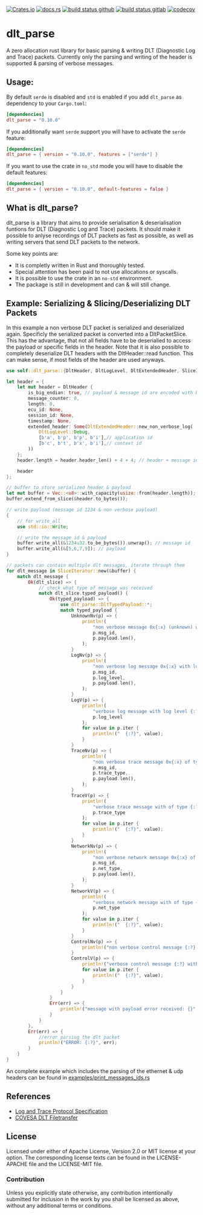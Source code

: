 [![Crates.io](https://img.shields.io/crates/v/dlt_parse.svg)](https://crates.io/crates/dlt_parse)
[![docs.rs](https://docs.rs/dlt_parse/badge.svg)](https://docs.rs/dlt_parse)
[![build status github](https://github.com/JulianSchmid/dlt-parse-rs/actions/workflows/main.yml/badge.svg?branch=main)](https://github.com/JulianSchmid/dlt-parse-rs/actions/workflows/main.yml)
[![build status gitlab](https://gitlab.com/julian.schmid/dlt-parse-rs/badges/main/pipeline.svg)](https://gitlab.com/julian.schmid/dlt-parse-rs/-/commits/main)
[![codecov](https://codecov.io/gh/JulianSchmid/dlt-parse-rs/branch/main/graph/badge.svg?token=D1LANr6nox)](https://codecov.io/gh/JulianSchmid/dlt-parse-rs)

# dlt_parse

A zero allocation rust library for basic parsing & writing DLT (Diagnostic Log and Trace)
packets. Currently only the parsing and writing of the header is supported & parsing of verbose messages.

## Usage:

By default `serde` is disabled and `std` is enabled if you add `dlt_parse` as dependency to your `Cargo.toml`:

```toml
[dependencies]
dlt_parse = "0.10.0"
```

If you additionally want `serde` support you will have to activate the `serde` feature:

```toml
[dependencies]
dlt_parse = { version = "0.10.0", features = ["serde"] }
```

If you want to use the crate in `no_std` mode you will have to disable the default features:

```toml
[dependencies]
dlt_parse = { version = "0.10.0", default-features = false }
```

## What is dlt_parse?
dlt_parse is a library that aims to provide serialisation & deserialisation funtions for DLT (Diagnostic Log and Trace) packets.
It should make it possible to anlyse recordings of DLT packets as fast as possible, as well as writing servers
that send DLT packets to the network.

Some key points are:

* It is completly written in Rust and thoroughly tested.
* Special attention has been paid to not use allocations or syscalls.
* It is possible to use the crate in an `no-std` environment.
* The package is still in development and can & will still change.

## Example: Serializing & Slicing/Deserializing DLT Packets

In this example a non verbose DLT packet is serialized and deserialized again. Specificly the serialized packet is
converted into a DltPacketSlice. This has the advantage, that not all fields have to be deserialied to
access the payload or specific fields in the header. Note that it is also possible to completely deserialize
DLT headers with the DltHeader::read function. This can make sense, if most fields of the header are used anyways.

```rust
use self::dlt_parse::{DltHeader, DltLogLevel, DltExtendedHeader, SliceIterator};

let header = {
    let mut header = DltHeader {
        is_big_endian: true, // payload & message id are encoded with big endian
        message_counter: 0,
        length: 0,
        ecu_id: None,
        session_id: None,
        timestamp: None,
        extended_header: Some(DltExtendedHeader::new_non_verbose_log(
            DltLogLevel::Debug,
            [b'a', b'p', b'p', b'i'],// application id
            [b'c', b't', b'x', b'i'],// context id
        ))
    };
    header.length = header.header_len() + 4 + 4; // header + message id + payload

    header
};

// buffer to store serialized header & payload
let mut buffer = Vec::<u8>::with_capacity(usize::from(header.length));
buffer.extend_from_slice(&header.to_bytes());

// write payload (message id 1234 & non verbose payload)
{
    // for write_all
    use std::io::Write;

    // write the message id & payload
    buffer.write_all(&1234u32.to_be_bytes()).unwrap(); // message id
    buffer.write_all(&[5,6,7,9]); // payload
}

// packets can contain multiple dlt messages, iterate through them
for dlt_message in SliceIterator::new(&buffer) {
    match dlt_message {
        Ok(dlt_slice) => {
            // check what type of message was received
            match dlt_slice.typed_payload() {
                Ok(typed_payload) => {
                    use dlt_parse::DltTypedPayload::*;
                    match typed_payload {
                        UnknownNv(p) => {
                            println!(
                                "non verbose message 0x{:x} (unknown) with {} bytes of payload.",
                                p.msg_id,
                                p.payload.len(),
                            );
                        }
                        LogNv(p) => {
                            println!(
                                "non verbose log message 0x{:x} with log level {:?} and {} bytes of payload.",
                                p.msg_id,
                                p.log_level,
                                p.payload.len(),
                            );
                        }
                        LogV(p) => {
                            println!(
                                "verbose log message with log level {:?} and values:",
                                p.log_level
                            );
                            for value in p.iter {
                                println!("  {:?}", value);
                            }
                        }
                        TraceNv(p) => {
                            println!(
                                "non verbose trace message 0x{:x} of type {:?} and {} bytes of payload.",
                                p.msg_id,
                                p.trace_type,
                                p.payload.len(),
                            );
                        }
                        TraceV(p) => {
                            println!(
                                "verbose trace message with of type {:?} and values:",
                                p.trace_type
                            );
                            for value in p.iter {
                                println!("  {:?}", value);
                            }
                        }
                        NetworkNv(p) => {
                            println!(
                                "non verbose network message 0x{:x} of type {:?} and {} bytes of payload.",
                                p.msg_id,
                                p.net_type,
                                p.payload.len(),
                            );
                        }
                        NetworkV(p) => {
                            println!(
                                "verbose network message with of type {:?} and values:",
                                p.net_type
                            );
                            for value in p.iter {
                                println!("  {:?}", value);
                            }
                        }
                        ControlNv(p) => {
                            println!("non verbose control message {:?} with service id: {} and {} bytes of payload.", p.msg_type, p.service_id, p.payload.len());
                        }
                        ControlV(p) => {
                            println!("verbose control message {:?} with values:", p.msg_type);
                            for value in p.iter {
                                println!("  {:?}", value);
                            }
                        }
                    }
                }
                Err(err) => {
                    println!("message with payload error received: {}", err);
                }
            }
        },
        Err(err) => {
            //error parsing the dlt packet
            println!("ERROR: {:?}", err);
        }
    }
}
```

An complete example which includes the parsing of the ethernet & udp headers can be found in [examples/print_messages_ids.rs](examples/print_messages_ids.rs)

## References
* [Log and Trace Protocol Specification](https://www.autosar.org/fileadmin/standards/foundation/1-3/AUTOSAR_PRS_LogAndTraceProtocol.pdf)
* [COVESA DLT Filetransfer](https://github.com/COVESA/dlt-daemon/blob/603f0e4bb87478f7d3e95c89b37790e55ff1e4e5/doc/dlt_filetransfer.md)

## License
Licensed under either of Apache License, Version 2.0 or MIT license at your option. The corresponding license texts can be found in the LICENSE-APACHE file and the LICENSE-MIT file.

### Contribution
Unless you explicitly state otherwise, any contribution intentionally submitted for inclusion in the work by you shall be licensed as above, without any additional terms or conditions.
